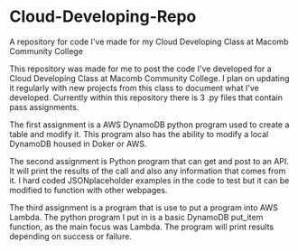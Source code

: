 # Cloud-Developing-Repo
A repository for code I've made for my Cloud Developing Class at Macomb Community College

This repository was made for me to post the code I've developed for a Cloud Developing Class at Macomb Community College.
I plan on updating it regularly with new projects from this class to document what I've developed.
Currently within this repository there is 3 .py files that contain pass assignments.

The first assignment is a AWS DynamoDB python program used to create a table and modify it.
This program also has the ability to modify a local DynamoDB housed in Doker or AWS.

The second assignment is Python program that can get and post to an API.
It will print the results of the call and also any information that comes from it.
I hard coded JSONplaceholder examples in the code to test but it can be modified to function with other webpages.

The third assignment is a program that is use to put a program into AWS Lambda.
The python program I put in is a basic DynamoDB put_item function, as the main focus was Lambda.
The program will print results depending on success or failure.

